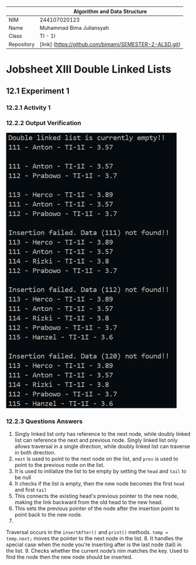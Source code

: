 |  | Algorithm and Data Structure |
|--|--|
| NIM | 244107020123 |
| Name |Muhammad Bima Juliansyah|
| Class | TI - 1I |
| Repository | [link] (https://github.com/bimamj/SEMESTER-2-ALSD.git) |

# Jobsheet XIII Double Linked Lists

## 12.1 Experiment 1
### 12.2.1 Activity 1
### 12.2.2 Output Verification
![Screenshot](image/image1.png)

### 12.2.3 Questions Answers
1. Singly linked list only has reference to the next node, while doubly linked list can reference the next and previous node. Singly linked list only allows traversal in a single direction, while doubly linked list can traverse in both direction.
2. `next` is used to point to the next node on the list, and `prev` is used to point to the previous node on the list.
3. It is used to initialize the list to be empty by setting the `head` and `tail` to be null
4. It checks if the list is empty, then the new node becomes the first `head` and first `tail`
5. This connects the existing head's previous pointer to the new node, making the link backward from the old head to the new head.
6. This sets the previous pointer of the node after the insertion point to point back to the new node.
7. 
Traversal occurs in the `insertAfter()` and `print()` methods. `temp = temp.next;` moves the pointer to the next node in the list.
8. It handles the special case when the node you're inserting after is the last node (tail) in the list.
9. Checks whether the current node’s nim matches the key. Used to find the node then the new node should be inserted.